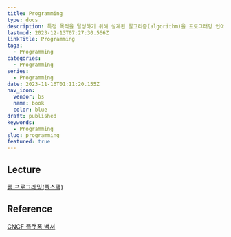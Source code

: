 ```yaml
---
title: Programming
type: docs
description: 특정 목적을 달성하기 위해 설계된 알고리즘(algorithm)을 프로그래밍 언어를 사용하여 구체적인 프로그램으로 작성하는 과정
lastmod: 2023-12-13T07:27:30.566Z
linkTitle: Programming
tags:
  - Programming
categories:
  - Programming
series:
  - Programming
date: 2023-11-16T01:11:20.155Z
nav_icon:
  vendor: bs
  name: book
  color: blue
draft: published
keywords:
  - Programming
slug: programming
featured: true
---
```


## Lecture

[웹 프로그래밍(풀스택)](https://www.boostcourse.org/web316)

## Reference

[CNCF 플랫폼 백서](https://yozm.wishket.com/magazine/detail/2037/)

